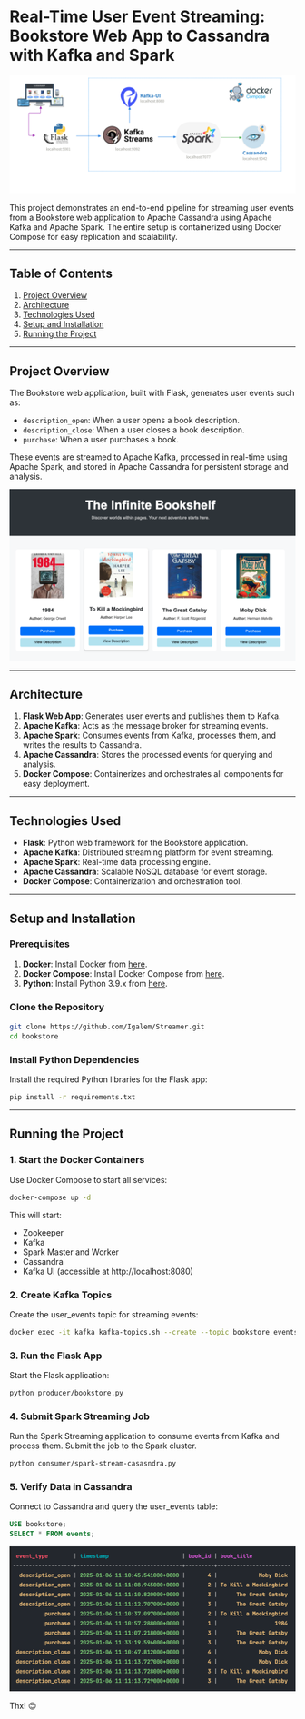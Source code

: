# Real-Time User Event Streaming: Bookstore Web App to Cassandra with Kafka and Spark

![Project Architecture](static/e2e_project.png)

This project demonstrates an end-to-end pipeline for streaming user events from a Bookstore web application to Apache Cassandra using Apache Kafka and Apache Spark. The entire setup is containerized using Docker Compose for easy replication and scalability.

---

## Table of Contents
1. [Project Overview](#project-overview)
2. [Architecture](#architecture)
3. [Technologies Used](#technologies-used)
4. [Setup and Installation](#setup-and-installation)
5. [Running the Project](#running-the-project)


---

## Project Overview

The Bookstore web application, built with Flask, generates user events such as:
- `description_open`: When a user opens a book description.
- `description_close`: When a user closes a book description.
- `purchase`: When a user purchases a book.

These events are streamed to Apache Kafka, processed in real-time using Apache Spark, and stored in Apache Cassandra for persistent storage and analysis.

![Project Architecture](static/webApp.png)


---

## Architecture

1. **Flask Web App**: Generates user events and publishes them to Kafka.
2. **Apache Kafka**: Acts as the message broker for streaming events.
3. **Apache Spark**: Consumes events from Kafka, processes them, and writes the results to Cassandra.
4. **Apache Cassandra**: Stores the processed events for querying and analysis.
5. **Docker Compose**: Containerizes and orchestrates all components for easy deployment.

---

## Technologies Used

- **Flask**: Python web framework for the Bookstore application.
- **Apache Kafka**: Distributed streaming platform for event streaming.
- **Apache Spark**: Real-time data processing engine.
- **Apache Cassandra**: Scalable NoSQL database for event storage.
- **Docker Compose**: Containerization and orchestration tool.

---

## Setup and Installation

### Prerequisites
1. **Docker**: Install Docker from [here](https://docs.docker.com/get-docker/).
2. **Docker Compose**: Install Docker Compose from [here](https://docs.docker.com/compose/install/).
3. **Python**: Install Python 3.9.x from [here](https://www.python.org/downloads/).

### Clone the Repository
```bash
git clone https://github.com/Igalem/Streamer.git
cd bookstore
```
### Install Python Dependencies
Install the required Python libraries for the Flask app:
```bash
pip install -r requirements.txt
```
---

## Running the Project

### 1. Start the Docker Containers
Use Docker Compose to start all services:
```bash
docker-compose up -d
```
This will start:
* Zookeeper
* Kafka
* Spark Master and Worker
* Cassandra
* Kafka UI (accessible at http://localhost:8080)

### 2. Create Kafka Topics
Create the user_events topic for streaming events:
```bash
docker exec -it kafka kafka-topics.sh --create --topic bookstore_events --bootstrap-server kafka:9092 --partitions 1 --replication-factor 1
```
### 3. Run the Flask App
Start the Flask application:
```bash
python producer/bookstore.py
```
### 4. Submit Spark Streaming Job
Run the Spark Streaming application to consume events from Kafka and process them. Submit the job to the Spark cluster.
```bash
python consumer/spark-stream-casasndra.py
```

### 5. Verify Data in Cassandra
Connect to Cassandra and query the user_events table:
```sql
USE bookstore;
SELECT * FROM events;
```

![Project Architecture](static/cassandra_results.png)

Thx! 😊
